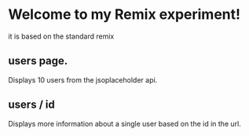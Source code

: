 # Welcome to my Remix experiment!

it is based on the standard remix

## users page.
Displays 10 users from the jsoplaceholder api.

## users / id
Displays more information about a single user based on the id in the url. 